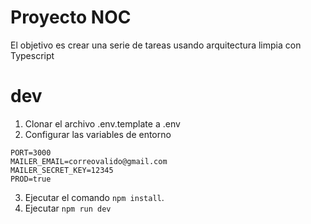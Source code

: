 # Proyecto NOC

El objetivo es crear una serie de tareas usando arquitectura limpia con Typescript

# dev
1. Clonar el archivo .env.template a .env
2. Configurar las variables de entorno
```
PORT=3000
MAILER_EMAIL=correovalido@gmail.com
MAILER_SECRET_KEY=12345
PROD=true
```

3. Ejecutar el comando ```npm install```.
4. Ejecutar ```npm run dev```